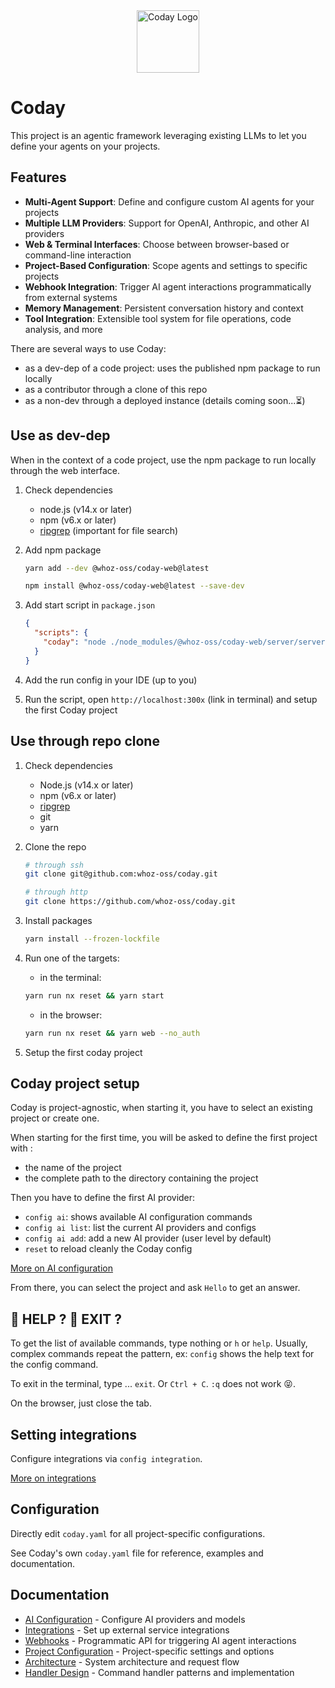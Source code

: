 <div align="center">

<img src="apps/web/client/static/CODAY-Logo.png" alt="Coday Logo" width="100"/>

</div>

# Coday

This project is an agentic framework leveraging existing LLMs to let you define your agents on your projects.

## Features

- **Multi-Agent Support**: Define and configure custom AI agents for your projects
- **Multiple LLM Providers**: Support for OpenAI, Anthropic, and other AI providers
- **Web & Terminal Interfaces**: Choose between browser-based or command-line interaction
- **Project-Based Configuration**: Scope agents and settings to specific projects
- **Webhook Integration**: Trigger AI agent interactions programmatically from external systems
- **Memory Management**: Persistent conversation history and context
- **Tool Integration**: Extensible tool system for file operations, code analysis, and more

There are several ways to use Coday:

- as a dev-dep of a code project: uses the published npm package to run locally
- as a contributor through a clone of this repo
- as a non-dev through a deployed instance (details coming soon...⏳)

## Use as dev-dep

When in the context of a code project, use the npm package to run locally through the web interface.

1. Check dependencies
    - node.js (v14.x or later)
    - npm (v6.x or later)
    - [ripgrep](https://github.com/BurntSushi/ripgrep) (important for file search)

2. Add npm package

    ```sh
    yarn add --dev @whoz-oss/coday-web@latest
    ```

    ```sh
    npm install @whoz-oss/coday-web@latest --save-dev
    ```

2. Add start script in `package.json`

    ```json
    {
      "scripts": {
        "coday": "node ./node_modules/@whoz-oss/coday-web/server/server.js --no_auth"
      }
    }
    ```
3. Add the run config in your IDE (up to you)
4. Run the script, open `http://localhost:300x` (link in terminal) and setup the first Coday project

## Use through repo clone

1. Check dependencies
   - Node.js (v14.x or later)
   - npm (v6.x or later)
   - [ripgrep](https://github.com/BurntSushi/ripgrep)
   - git
   - yarn
2. Clone the repo
   ```sh
   # through ssh
   git clone git@github.com:whoz-oss/coday.git

   # through http
   git clone https://github.com/whoz-oss/coday.git
    ```
3. Install packages

    ```sh
    yarn install --frozen-lockfile
    ```
4. Run one of the targets:
   - in the terminal:
   ```sh
   yarn run nx reset && yarn start
   ```
   - in the browser:
   ```sh
   yarn run nx reset && yarn web --no_auth
   ```
5. Setup the first coday project


## Coday project setup

Coday is project-agnostic, when starting it, you have to select an existing project or create one.

When starting for the first time, you will be asked to define the first project with :
   - the name of the project
   - the complete path to the directory containing the project

Then you have to define the first AI provider:

   - `config ai`: shows available AI configuration commands
   - `config ai list`: list the current AI providers and configs
   - `config ai add`: add a new AI provider (user level by default)
   - `reset` to reload cleanly the Coday config

[More on AI configuration](doc/AI_CONFIGURATION.md)

From there, you can select the project and ask `Hello` to get an answer.

## 🛟 HELP ? 🛑 EXIT ?

To get the list of available commands, type nothing or `h` or `help`. Usually, complex commands repeat the pattern, ex: `config` shows the help text for the config command.

To exit in the terminal, type ... `exit`. Or `Ctrl + C`. `:q` does not work 😝.

On the browser, just close the tab.

## Setting integrations

Configure integrations via `config integration`.

[More on integrations](doc/INTEGRATIONS.md)

## Configuration

Directly edit `coday.yaml` for all project-specific configurations.

See Coday's own `coday.yaml` file for reference, examples and documentation.

## Documentation

- [AI Configuration](doc/AI_CONFIGURATION.md) - Configure AI providers and models
- [Integrations](doc/INTEGRATIONS.md) - Set up external service integrations
- [Webhooks](doc/WEBHOOKS.md) - Programmatic API for triggering AI agent interactions
- [Project Configuration](doc/PROJECT_CONFIGURATION.md) - Project-specific settings and options
- [Architecture](doc/ARCHITECTURE.md) - System architecture and request flow
- [Handler Design](doc/HANDLER_DESIGN.md) - Command handler patterns and implementation
